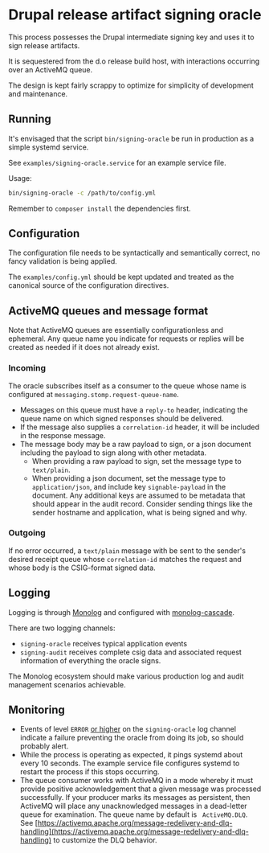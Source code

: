 # Drupal release artifact signing oracle

This process possesses the Drupal intermediate signing key and uses it to sign release artifacts.

It is sequestered from the d.o release build host, with interactions occurring over an ActiveMQ queue.

The design is kept fairly scrappy to optimize for simplicity of development and maintenance.

## Running
It's envisaged that the script `bin/signing-oracle` be run in production as a simple systemd service.

See `examples/signing-oracle.service` for an example service file.

Usage:
```bash
bin/signing-oracle -c /path/to/config.yml
```

Remember to `composer install` the dependencies first.

## Configuration
The configuration file needs to be syntactically and semantically correct, no fancy validation is being applied.

The `examples/config.yml` should be kept updated and treated as the canonical source of the configuration
directives.

## ActiveMQ queues and message format
Note that ActiveMQ queues are essentially configurationless and ephemeral. Any queue name you indicate for requests
or replies will be created as needed if it does not already exist.

### Incoming
The oracle subscribes itself as a consumer to the queue whose name is configured at `messaging.stomp.request-queue-name`.

 * Messages on this queue must have a `reply-to` header, indicating the queue name on which signed responses should be
   delivered.
 * If the message also supplies a `correlation-id` header, it will be included in the response message.
 * The message body may be a raw payload to sign, or a json document including the payload to sign along with other
   metadata.
   * When providing a raw payload to sign, set the message type to `text/plain`.
   * When providing a json document, set the message type to `application/json`, and include key `signable-payload` in
     the document. Any additional keys are assumed to be metadata that should appear in the audit record. Consider
     sending things like the sender hostname and application, what is being signed and why.

### Outgoing
If no error occurred, a `text/plain` message with be sent to the sender's desired receipt queue whose `correlation-id`
matches the request and whose body is the CSIG-format signed data.

## Logging
Logging is through [Monolog](https://github.com/Seldaek/monolog) and configured with
[monolog-cascade](https://packagist.org/packages/theorchard/monolog-cascade).

There are two logging channels:
  * `signing-oracle` receives typical application events
  * `signing-audit` receives complete csig data and associated request information of everything the oracle signs.
  
The Monolog ecosystem should make various production log and audit management scenarios achievable.

## Monitoring
 * Events of level `ERROR` [or higher](https://github.com/php-fig/log/blob/master/Psr/Log/LogLevel.php) on the 
   `signing-oracle` log channel indicate a failure preventing the oracle from doing its job, so should probably
   alert.
 * While the process is operating as expected, it pings systemd about every 10 seconds. The example service file
   configures systemd to restart the process if this stops occurring.
 * The queue consumer works with ActiveMQ in a mode whereby it must provide positive acknowledgement that
   a given message was processed successfully. If your producer marks its messages as persistent, then
   ActiveMQ will place any unacknowledged messages in a dead-letter queue for examination. The queue name
   by default is ` ActiveMQ.DLQ`. See [https://activemq.apache.org/message-redelivery-and-dlq-handling](https://activemq.apache.org/message-redelivery-and-dlq-handling)
   to customize the DLQ behavior. 